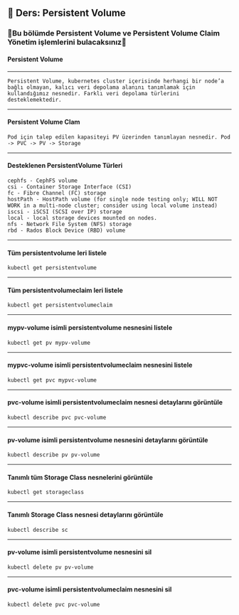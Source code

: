 ## 🧑 Ders: Persistent Volume

### 📗Bu bölümde Persistent Volume ve Persistent Volume Claim Yönetim işlemlerini bulacaksınız📗

#### Persistent Volume
***
```
Persistent Volume, kubernetes cluster içerisinde herhangi bir node’a bağlı olmayan, kalıcı veri depolama alanını tanımlamak için 
kullandığımız nesnedir. Farklı veri depolama türlerini desteklemektedir.
```
***
#### Persistent Volume Clam
```
Pod için talep edilen kapasiteyi PV üzerinden tanımlayan nesnedir. Pod -> PVC -> PV -> Storage
```
***
#### Desteklenen PersistentVolume Türleri
```
cephfs - CephFS volume
csi - Container Storage Interface (CSI)
fc - Fibre Channel (FC) storage
hostPath - HostPath volume (for single node testing only; WILL NOT WORK in a multi-node cluster; consider using local volume instead)
iscsi - iSCSI (SCSI over IP) storage
local - local storage devices mounted on nodes.
nfs - Network File System (NFS) storage
rbd - Rados Block Device (RBD) volume
```
***
#### Tüm persistentvolume leri listele
```
kubectl get persistentvolume
```
***
#### Tüm persistentvolumeclaim leri listele
```
kubectl get persistentvolumeclaim
```
***
#### mypv-volume isimli persistentvolume nesnesini listele
```
kubectl get pv mypv-volume
```
***
#### mypvc-volume isimli persistentvolumeclaim nesnesini listele
```
kubectl get pvc mypvc-volume
```
***
#### pvc-volume isimli persistentvolumeclaim nesnesi detaylarını görüntüle
```
kubectl describe pvc pvc-volume
```
***
#### pv-volume isimli persistentvolume nesnesini detaylarını görüntüle
```
kubectl describe pv pv-volume
```
***
#### Tanımlı tüm Storage Class nesnelerini görüntüle
```
kubectl get storageclass
```
***
#### Tanımlı Storage Class nesnesi detaylarını görüntüle
```
kubectl describe sc
```
***
#### pv-volume isimli persistentvolume nesnesini sil
```
kubectl delete pv pv-volume 
```
***
#### pvc-volume isimli persistentvolumeclaim nesnesini sil
```
kubectl delete pvc pvc-volume 
```
